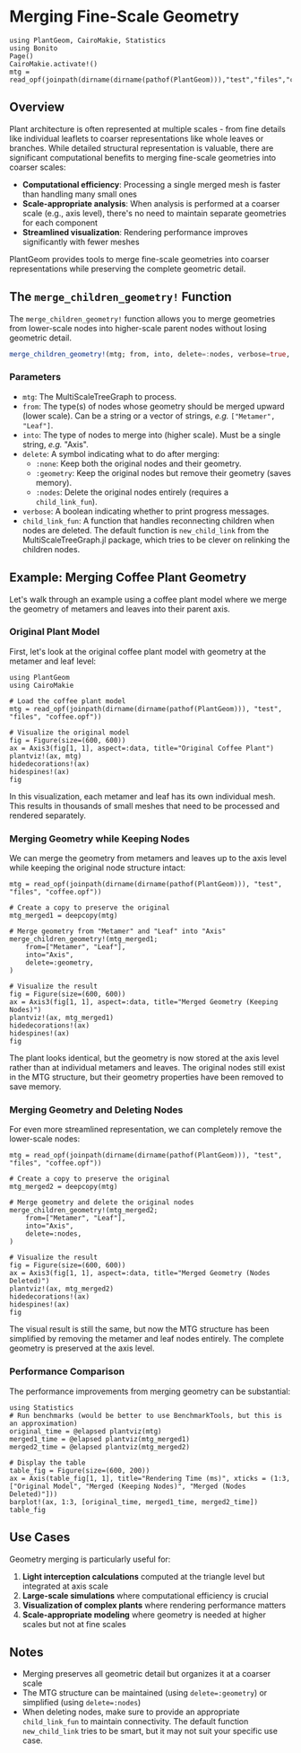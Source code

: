 # Merging Fine-Scale Geometry

```@setup merge_geometry
using PlantGeom, CairoMakie, Statistics
using Bonito
Page()
CairoMakie.activate!()
mtg = read_opf(joinpath(dirname(dirname(pathof(PlantGeom))),"test","files","coffee.opf"))
```

## Overview

Plant architecture is often represented at multiple scales - from fine details like individual leaflets to coarser representations like whole leaves or branches. While detailed structural representation is valuable, there are significant computational benefits to merging fine-scale geometries into coarser scales:

- **Computational efficiency**: Processing a single merged mesh is faster than handling many small ones
- **Scale-appropriate analysis**: When analysis is performed at a coarser scale (e.g., axis level), there's no need to maintain separate geometries for each component
- **Streamlined visualization**: Rendering performance improves significantly with fewer meshes

PlantGeom provides tools to merge fine-scale geometries into coarser representations while preserving the complete geometric detail.

## The `merge_children_geometry!` Function

The `merge_children_geometry!` function allows you to merge geometries from lower-scale nodes into higher-scale parent nodes without losing geometric detail.

```julia
merge_children_geometry!(mtg; from, into, delete=:nodes, verbose=true, child_link_fun=x -> new_child_link(x, verbose))
```

### Parameters

- `mtg`: The MultiScaleTreeGraph to process.
- `from`: The type(s) of nodes whose geometry should be merged upward (lower scale). Can be a string or a vector of strings, *e.g.* `["Metamer", "Leaf"]`.
- `into`: The type of nodes to merge into (higher scale). Must be a single string, *e.g.* "Axis".
- `delete`: A symbol indicating what to do after merging:
  - `:none`: Keep both the original nodes and their geometry.
  - `:geometry`: Keep the original nodes but remove their geometry (saves memory).
  - `:nodes`: Delete the original nodes entirely (requires a `child_link_fun`).
- `verbose`: A boolean indicating whether to print progress messages.
- `child_link_fun`: A function that handles reconnecting children when nodes are deleted. The default function is `new_child_link` from the MultiScaleTreeGraph.jl package, which tries to be clever on relinking the children nodes.

## Example: Merging Coffee Plant Geometry

Let's walk through an example using a coffee plant model where we merge the geometry of metamers and leaves into their parent axis.

### Original Plant Model

First, let's look at the original coffee plant model with geometry at the metamer and leaf level:

```@example merge_geometry
using PlantGeom
using CairoMakie

# Load the coffee plant model
mtg = read_opf(joinpath(dirname(dirname(pathof(PlantGeom))), "test", "files", "coffee.opf"))

# Visualize the original model
fig = Figure(size=(600, 600))
ax = Axis3(fig[1, 1], aspect=:data, title="Original Coffee Plant")
plantviz!(ax, mtg)
hidedecorations!(ax)
hidespines!(ax)
fig
```

In this visualization, each metamer and leaf has its own individual mesh. This results in thousands of small meshes that need to be processed and rendered separately.

### Merging Geometry while Keeping Nodes

We can merge the geometry from metamers and leaves up to the axis level while keeping the original node structure intact:

```@example merge_geometry
mtg = read_opf(joinpath(dirname(dirname(pathof(PlantGeom))), "test", "files", "coffee.opf"))

# Create a copy to preserve the original
mtg_merged1 = deepcopy(mtg)

# Merge geometry from "Metamer" and "Leaf" into "Axis"
merge_children_geometry!(mtg_merged1; 
    from=["Metamer", "Leaf"], 
    into="Axis", 
    delete=:geometry, 
)

# Visualize the result
fig = Figure(size=(600, 600))
ax = Axis3(fig[1, 1], aspect=:data, title="Merged Geometry (Keeping Nodes)")
plantviz!(ax, mtg_merged1)
hidedecorations!(ax)
hidespines!(ax)
fig
```

The plant looks identical, but the geometry is now stored at the axis level rather than at individual metamers and leaves. The original nodes still exist in the MTG structure, but their geometry properties have been removed to save memory.

### Merging Geometry and Deleting Nodes

For even more streamlined representation, we can completely remove the lower-scale nodes:

```@example merge_geometry
mtg = read_opf(joinpath(dirname(dirname(pathof(PlantGeom))), "test", "files", "coffee.opf"))

# Create a copy to preserve the original
mtg_merged2 = deepcopy(mtg)

# Merge geometry and delete the original nodes
merge_children_geometry!(mtg_merged2; 
    from=["Metamer", "Leaf"], 
    into="Axis", 
    delete=:nodes, 
)

# Visualize the result
fig = Figure(size=(600, 600))
ax = Axis3(fig[1, 1], aspect=:data, title="Merged Geometry (Nodes Deleted)")
plantviz!(ax, mtg_merged2)
hidedecorations!(ax)
hidespines!(ax)
fig
```

The visual result is still the same, but now the MTG structure has been simplified by removing the metamer and leaf nodes entirely. The complete geometry is preserved at the axis level.

### Performance Comparison

The performance improvements from merging geometry can be substantial:

```@example merge_geometry
using Statistics
# Run benchmarks (would be better to use BenchmarkTools, but this is an approximation)
original_time = @elapsed plantviz(mtg)
merged1_time = @elapsed plantviz(mtg_merged1)
merged2_time = @elapsed plantviz(mtg_merged2)

# Display the table
table_fig = Figure(size=(600, 200))
ax = Axis(table_fig[1, 1], title="Rendering Time (ms)", xticks = (1:3, ["Original Model", "Merged (Keeping Nodes)", "Merged (Nodes Deleted)"]))
barplot!(ax, 1:3, [original_time, merged1_time, merged2_time])
table_fig
```

## Use Cases

Geometry merging is particularly useful for:

1. **Light interception calculations** computed at the triangle level but integrated at axis scale
2. **Large-scale simulations** where computational efficiency is crucial
3. **Visualization of complex plants** where rendering performance matters
4. **Scale-appropriate modeling** where geometry is needed at higher scales but not at fine scales

## Notes

- Merging preserves all geometric detail but organizes it at a coarser scale
- The MTG structure can be maintained (using `delete=:geometry`) or simplified (using `delete=:nodes`)
- When deleting nodes, make sure to provide an appropriate `child_link_fun` to maintain connectivity. The default function `new_child_link` tries to be smart, but it may not suit your specific use case.

